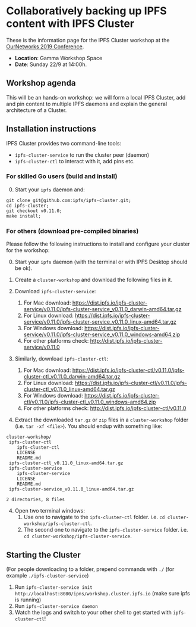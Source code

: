 # Collaboratively backing up IPFS content with IPFS Cluster

These is the information page for the IPFS Cluster workshop at the
[OurNetworks 2019 Conference](https://ournetworks.ca/program/#collaboratively-backing-up-ipfs-content-with).

* **Location**: Gamma Workshop Space
* **Date**: Sunday 22/9 at 14:00h.

## Workshop agenda

This will be an hands-on workshop: we will form a local IPFS Cluster, add and
pin content to multiple IPFS daemons and explain the general architecture of a
Cluster.

## Installation instructions

IPFS Cluster provides two command-line tools:

* `ipfs-cluster-service` to run the cluster peer (daemon)
* `ipfs-cluster-ctl` to interact with it, add pins etc.

### For skilled Go users (build and install)

0. Start your `ipfs` daemon and:

```shell
git clone git@github.com:ipfs/ipfs-cluster.git;
cd ipfs-cluster;
git checkout v0.11.0;
make install;
```

### For others (download pre-compiled binaries)

Please follow the following instructions to install and configure your cluster
for the workshop:

0. Start your `ipfs` daemon (with the terminal or with IPFS Desktop should be ok).
1. Create a `cluster-workshop` and download the following files in it.
1. Download `ipfs-cluster-service`:
   1. For Mac download: https://dist.ipfs.io/ipfs-cluster-service/v0.11.0/ipfs-cluster-service_v0.11.0_darwin-amd64.tar.gz
   2. For Linux download: https://dist.ipfs.io/ipfs-cluster-service/v0.11.0/ipfs-cluster-service_v0.11.0_linux-amd64.tar.gz
   3. For Windows download: https://dist.ipfs.io/ipfs-cluster-service/v0.11.0/ipfs-cluster-service_v0.11.0_windows-amd64.zip
   4. For other platforms check: http://dist.ipfs.io/ipfs-cluster-service/v0.11.0

2. Similarly, download `ipfs-cluster-ctl`:
   1. For Mac download: https://dist.ipfs.io/ipfs-cluster-ctl/v0.11.0/ipfs-cluster-ctl_v0.11.0_darwin-amd64.tar.gz
   2. For Linux download: https://dist.ipfs.io/ipfs-cluster-ctl/v0.11.0/ipfs-cluster-ctl_v0.11.0_linux-amd64.tar.gz
   3. For Windows download: https://dist.ipfs.io/ipfs-cluster-ctl/v0.11.0/ipfs-cluster-ctl_v0.11.0_windows-amd64.zip
   4. For other platforms check: http://dist.ipfs.io/ipfs-cluster-ctl/v0.11.0

3. Extract the downloaded `tar.gz` or `zip` files in a `cluster-workshop` folder (i.e. `tar -xf <file>`). You should endup with something like:

```
cluster-workshop/
 ipfs-cluster-ctl
    ipfs-cluster-ctl
    LICENSE
    README.md
 ipfs-cluster-ctl_v0.11.0_linux-amd64.tar.gz
 ipfs-cluster-service
    ipfs-cluster-service
    LICENSE
    README.md
 ipfs-cluster-service_v0.11.0_linux-amd64.tar.gz

2 directories, 8 files
```

4. Open two terminal windows:
   1. Use one to navigate to the `ipfs-cluster-ctl` folder. i.e. `cd cluster-workshop/ipfs-cluster-ctl`.
   2. The second one to navigate to the `ipfs-cluster-service` folder. i.e. `cd cluster-workshop/ipfs-cluster-service`.


## Starting the Cluster

(For people downloading to a folder, prepend commands with `./` (for example `./ipfs-cluster-service`)

1. Run `ipfs-cluster-service init http://localhost:8080/ipns/workshop.cluster.ipfs.io` (make sure ipfs is running)
2. Run `ipfs-cluster-service daemon`
3. Watch the logs and switch to your other shell to get started with `ipfs-cluster-ctl`!

